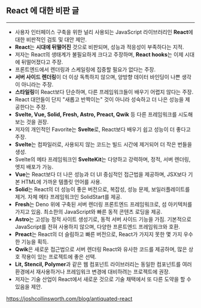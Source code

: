 
## React 에 대한 비판 글
----
- 사용자 인터페이스 구축을 위한 널리 사용되는 JavaScript 라이브러리인 **React**에 대한 비판적인 검토 및 대안 제안.
- **React**는 **시대에 뒤떨어진** 것으로 비판되며, 성능과 적응성이 부족하다는 지적.
- 저자는 React의 생태계가 불필요하게 크다고 주장하며, **React hooks**는 이제 시대에 뒤떨어졌다고 주장.
- 프론트엔드에서 렌더링과 스케일링에 집중할 필요가 없다는 주장.
- **서버 사이드 렌더링**이 더 이상 독특하지 않으며, 양방향 데이터 바인딩이 나쁜 생각이 아니라는 주장.
- **스타일링**이 React보다 단순하며, 다른 프레임워크들이 배우기 어렵지 않다는 주장.
- React 대안들이 단지 "새롭고 반짝이는" 것이 아니라 성숙하고 더 나은 성능을 제공한다는 주장.
- **Svelte, Vue, Solid, Fresh, Astro, Preact, Qwik** 등 다른 프레임워크를 시도해 보는 것을 권장.
- 저자의 개인적인 Favorite는 **Svelte**로, React보다 배우기 쉽고 성능이 더 좋다고 주장.
- **Svelte**는 컴파일러로, 사용되지 않는 코드는 빌드 시간에 제거되어 더 작은 번들을 생성.
- Svelte의 메타 프레임워크인 **SvelteKit**는 다양하고 강력하며, 정적, 서버 렌더링, 엣지 배포가 가능.
- **Vue**는 React보다 더 나은 성능과 더 UI 중심적인 접근법을 제공하며, JSX보다 기본 HTML에 가까운 템플릿 언어를 사용.
- **Solid**는 React의 더 성능이 좋은 버전으로, 복잡성, 성능 문제, 보일러플레이트를 제거. 자체 메타 프레임워크인 SolidStart를 제공.
- **Fresh**는 Deno 위에 구축된 서버 렌더링 프론트엔드 프레임워크로, 섬 아키텍처를 가지고 있음. 최소한의 JavaScript와 빠른 동적 콘텐츠 로딩을 제공.
- **Astro**는 고성능 정적 사이트 생성기로, 동적 서버 사이드 기능을 가짐. 기본적으로 JavaScript를 전혀 사용하지 않으며, 다양한 프론트엔드 프레임워크와 호환.
- **Preact**는 React의 더 슬림하고 빠른 버전으로, React가 가지지 못한 몇 가지 우수한 기능을 획득.
- **Qwik**은 새로운 접근법으로 서버 렌더링 React와 유사한 코드를 제공하며, 많은 상호 작용이 있는 프로젝트에 좋은 선택.
- **Lit, Stencil, Polymer**과 같은 웹 컴포넌트 라이브러리는 동일한 컴포넌트를 여러 환경에서 재사용하거나 프레임워크 변경에 대비하려는 프로젝트에 권장.
- 저자는 기술 산업이 React에서 새로운 것으로 기술 채택에서 또 다른 도약을 할 수 있음을 제안.


https://joshcollinsworth.com/blog/antiquated-react